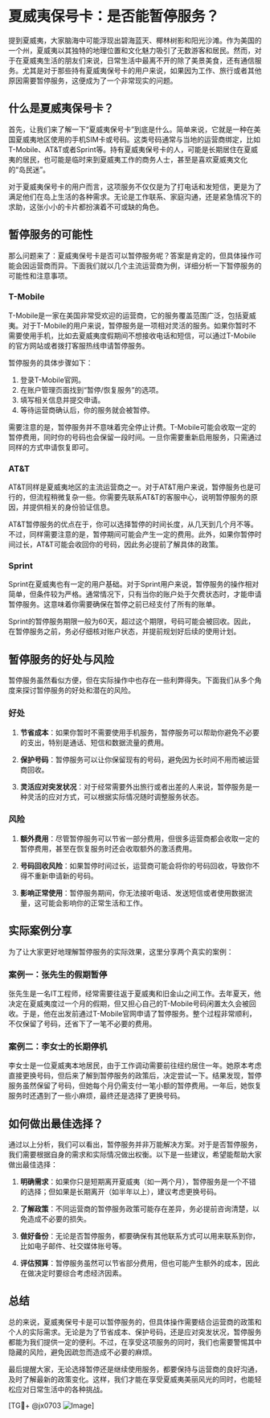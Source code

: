 # 夏威夷保号卡：是否能暂停服务？

提到夏威夷，大家脑海中可能浮现出碧海蓝天、椰林树影和阳光沙滩。作为美国的一个州，夏威夷以其独特的地理位置和文化魅力吸引了无数游客和居民。然而，对于在夏威夷生活的朋友们来说，日常生活中最离不开的除了美景美食，还有通信服务。尤其是对于那些持有夏威夷保号卡的用户来说，如果因为工作、旅行或者其他原因需要暂停服务，这便成为了一个非常现实的问题。

## 什么是夏威夷保号卡？

首先，让我们来了解一下“夏威夷保号卡”到底是什么。简单来说，它就是一种在美国夏威夷地区使用的手机SIM卡或号码。这类号码通常与当地的运营商绑定，比如T-Mobile、AT&T或者Sprint等。持有夏威夷保号卡的人，可能是长期居住在夏威夷的居民，也可能是临时来到夏威夷工作的商务人士，甚至是喜欢夏威夷文化的“岛民迷”。

对于夏威夷保号卡的用户而言，这项服务不仅仅是为了打电话和发短信，更是为了满足他们在岛上生活的各种需求。无论是工作联系、家庭沟通，还是紧急情况下的求助，这张小小的卡片都扮演着不可或缺的角色。

## 暂停服务的可能性

那么问题来了：夏威夷保号卡是否可以暂停服务呢？答案是肯定的，但具体操作可能会因运营商而异。下面我们就以几个主流运营商为例，详细分析一下暂停服务的可能性和注意事项。

### T-Mobile

T-Mobile是一家在美国非常受欢迎的运营商，它的服务覆盖范围广泛，包括夏威夷。对于T-Mobile的用户来说，暂停服务是一项相对灵活的服务。如果你暂时不需要使用手机，比如去夏威夷度假期间不想接收电话和短信，可以通过T-Mobile的官方网站或者拨打客服热线申请暂停服务。

暂停服务的具体步骤如下：
1. 登录T-Mobile官网。
2. 在账户管理页面找到“暂停/恢复服务”的选项。
3. 填写相关信息并提交申请。
4. 等待运营商确认后，你的服务就会被暂停。

需要注意的是，暂停服务并不意味着完全停止计费。T-Mobile可能会收取一定的暂停费用，同时你的号码也会保留一段时间。一旦你需要重新启用服务，只需通过同样的方式申请恢复即可。

### AT&T

AT&T同样是夏威夷地区的主流运营商之一。对于AT&T用户来说，暂停服务也是可行的，但流程稍微复杂一些。你需要先联系AT&T的客服中心，说明暂停服务的原因，并提供相关的身份验证信息。

AT&T暂停服务的优点在于，你可以选择暂停的时间长度，从几天到几个月不等。不过，同样需要注意的是，暂停期间可能会产生一定的费用。此外，如果你暂停时间过长，AT&T可能会收回你的号码，因此务必提前了解具体的政策。

### Sprint

Sprint在夏威夷也有一定的用户基础。对于Sprint用户来说，暂停服务的操作相对简单，但条件较为严格。通常情况下，只有当你的账户处于欠费状态时，才能申请暂停服务。这意味着你需要确保在暂停之前已经支付了所有的账单。

Sprint的暂停服务期限一般为60天，超过这个期限，号码可能会被回收。因此，在暂停服务之前，务必仔细核对账户状态，并提前规划好后续的使用计划。

## 暂停服务的好处与风险

暂停服务虽然看似方便，但在实际操作中也存在一些利弊得失。下面我们从多个角度来探讨暂停服务的好处和潜在的风险。

### 好处

1. **节省成本**：如果你暂时不需要使用手机服务，暂停服务可以帮助你避免不必要的支出，特别是通话、短信和数据流量的费用。
   
2. **保护号码**：暂停服务可以让你保留现有的号码，避免因为长时间不用而被运营商回收。

3. **灵活应对突发状况**：对于经常需要外出旅行或者出差的人来说，暂停服务是一种灵活的应对方式，可以根据实际情况随时调整服务状态。

### 风险

1. **额外费用**：尽管暂停服务可以节省一部分费用，但很多运营商都会收取一定的暂停费用，甚至在恢复服务时还会收取额外的激活费用。

2. **号码回收风险**：如果暂停时间过长，运营商可能会将你的号码回收，导致你不得不重新申请新的号码。

3. **影响正常使用**：暂停服务期间，你无法接听电话、发送短信或者使用数据流量，这可能会影响你的正常生活和工作。

## 实际案例分享

为了让大家更好地理解暂停服务的实际效果，这里分享两个真实的案例：

### 案例一：张先生的假期暂停

张先生是一名IT工程师，经常需要往返于夏威夷和旧金山之间工作。去年夏天，他决定在夏威夷度过一个月的假期，但又担心自己的T-Mobile号码闲置太久会被回收。于是，他在出发前通过T-Mobile官网申请了暂停服务。整个过程非常顺利，不仅保留了号码，还省下了一笔不必要的费用。

### 案例二：李女士的长期停机

李女士是一位夏威夷本地居民，由于工作调动需要前往纽约居住一年。她原本考虑直接更换号码，但后来了解到暂停服务的政策后，决定尝试一下。结果发现，暂停服务虽然保留了号码，但她每个月仍需支付一笔小额的暂停费用。一年后，她恢复服务时还遇到了一些小麻烦，最终还是选择了更换号码。

## 如何做出最佳选择？

通过以上分析，我们可以看出，暂停服务并非万能解决方案。对于是否暂停服务，我们需要根据自身的需求和实际情况做出权衡。以下是一些建议，希望能帮助大家做出最佳选择：

1. **明确需求**：如果你只是短期离开夏威夷（如一两个月），暂停服务是一个不错的选择；但如果是长期离开（如半年以上），建议考虑更换号码。

2. **了解政策**：不同运营商的暂停服务政策可能存在差异，务必提前咨询清楚，以免造成不必要的损失。

3. **做好备份**：无论是否暂停服务，都要确保有其他联系方式可以用来联系到你，比如电子邮件、社交媒体账号等。

4. **评估预算**：暂停服务虽然可以节省部分费用，但也可能产生额外的成本，因此在做决定时要综合考虑经济因素。

## 总结

总的来说，夏威夷保号卡是可以暂停服务的，但具体操作需要结合运营商的政策和个人的实际需求。无论是为了节省成本、保护号码，还是应对突发状况，暂停服务都能为我们提供一定的便利。不过，在享受这项服务的同时，我们也需要警惕其中隐藏的风险，避免因疏忽而造成不必要的麻烦。

最后提醒大家，无论选择暂停还是继续使用服务，都要保持与运营商的良好沟通，及时了解最新的政策变化。这样，我们才能在享受夏威夷美丽风光的同时，也能轻松应对日常生活中的各种挑战。

[TG💪+ @jx0703 ![Image](https://github.com/user-attachments/assets/dbca1d08-cadb-493c-b0ec-ad6f7a83f270)]
